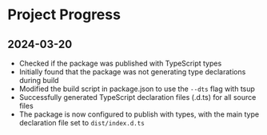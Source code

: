 # Project Progress

## 2024-03-20

- Checked if the package was published with TypeScript types
- Initially found that the package was not generating type declarations during build
- Modified the build script in package.json to use the `--dts` flag with tsup
- Successfully generated TypeScript declaration files (.d.ts) for all source files
- The package is now configured to publish with types, with the main type declaration file set to `dist/index.d.ts` 